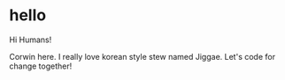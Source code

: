 # hello

Hi Humans!

Corwin here. I really love korean style stew named Jiggae. 
Let's code for change together! 
